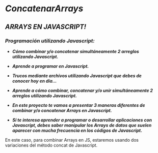 # **_ConcatenarArrays_**

## **_ARRAYS EN JAVASCRIPT!_**

### **_Programación utilizando Javascript:_**

- **_Cómo combinar y/o concatenar simultáneamente 2 arreglos utilizando Javascript._**
  
- **_Aprende a programar en Javascript._**
  
- **_Trucos mediante archivos utilizando Javascript que debes de conocer hoy en día..._**
  
- **_Aprende a cómo combinar, concatenar y/o unir simultáneamente 2 arreglos utilizando Javascript._**
  
- **_En este proyecto te vamos a presentar 3 maneras diferentes de combinar y/o concatenar Arrays en Javascript._**

- **_Si te interesa aprender a programar o desarrollar aplicaciones con Javascript, debes saber manipular los Arrays de datos que suelen aparecer con mucha frecuencia en los códigos de Javascript._**

En este caso, para combinar Arrays en JS, estaremos usando dos variaciones del método concat de Javascript.
